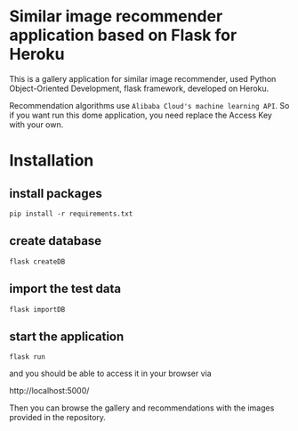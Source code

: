 # Similar image recommender application based on Flask for Heroku

This is a gallery application for similar image recommender, used Python Object-Oriented Development, flask framework, developed on Heroku.

Recommendation algorithms use `Alibaba Cloud's machine learning API`. So if you want run this dome application, you need replace the Access Key with your own.

# Installation

## install packages
```shell
pip install -r requirements.txt
```

## create database
```shell
flask createDB
```

## import the test data
```shell
flask importDB
```

## start the application 
```shell
flask run
```

and you should be able to access it in your browser via

http://localhost:5000/

Then you can browse the gallery and recommendations with the images provided in the repository.

